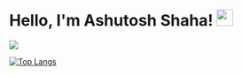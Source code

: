 # Hello, I'm Ashutosh Shaha! <img src="https://raw.githubusercontent.com/MartinHeinz/MartinHeinz/master/wave.gif" width="30px">


<!--


Here are some ideas to get you started:

- 🔭 I’m currently working on ...
- 🌱 I’m currently learning ...
- 👯 I’m looking to collaborate on ...
- 🤔 I’m looking for help with ...
- 💬 Ask me about ...
- 📫 How to reach me: ...
- 😄 Pronouns: ...
- ⚡ Fun fact: ...
-->

<img align="center" src="https://github-readme-stats.vercel.app/api?username=ashutosh264&count_private=true&show_icons=true&theme=dark" />

[![Top Langs](https://github-readme-stats.vercel.app/api/top-langs/?username=ashutosh264&layout=compact&theme=dark)](https://github.com/anuraghazra/github-readme-stats)
